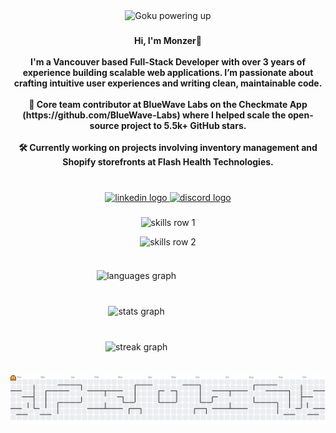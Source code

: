 <div align="center">
  <img width="380" height="400" src="https://media2.giphy.com/media/AYy9YYXHmsGek/giphy.gif" alt="Goku powering up" />
</div>

###

<h4 align="center">Hi, I'm Monzer👋<br><br>I'm a Vancouver based Full-Stack Developer with over 3 years of experience building scalable web applications. I’m passionate about crafting intuitive user experiences and writing clean, maintainable code.<br><br>🚀 Core team contributor at BlueWave Labs on the Checkmate App (https://github.com/BlueWave-Labs) where I helped scale the open-source project to 5.5k+ GitHub stars.<br><br>🛠 Currently working on projects involving inventory management and Shopify storefronts at Flash Health Technologies.</h4>

###

<br clear="both">

<div align="center">
  <a href="https://www.linkedin.com/in/monzermourad/" target="_blank">
    <img src="https://raw.githubusercontent.com/maurodesouza/profile-readme-generator/master/src/assets/icons/social/linkedin/default.svg" width="52" height="80" alt="linkedin logo"  />
  </a>
  <a href="https://discord.com/users/skorps23" target="_blank">
    <img src="https://raw.githubusercontent.com/maurodesouza/profile-readme-generator/master/src/assets/icons/social/discord/default.svg" width="52" height="80" alt="discord logo"  />
  </a>
</div>

###

<p align="center">
  <img src="https://skillicons.dev/icons?i=html,css,js,ts,react,nextjs,nodejs,npm,mongodb" height="70" alt="skills row 1" />
</p>
<p align="center">
  <img src="https://skillicons.dev/icons?i=postgres,bash,docker,figma,git,github,gitlab,mysql,vite" height="70" alt="skills row 2" />
</p>


###

<div align="center" style="width: 80%; max-width: 80%; display: flex; flex-direction: column; gap: 12px;">

  <img 
    src="https://github-readme-stats.vercel.app/api/top-langs?username=Skorpios604&locale=en&hide_title=false&layout=compact&card_width=450&langs_count=4&theme=midnight-purple&hide_border=true&order=2" 
    alt="languages graph" 
    style="width: 65%; max-width: 600px; height: auto;"
  />
  
  <img 
    src="https://github-readme-stats.vercel.app/api?username=Skorpios604&hide_title=false&hide_rank=false&show_icons=true&include_all_commits=true&count_private=true&disable_animations=false&theme=midnight-purple&locale=en&hide_border=true&order=1" 
    alt="stats graph" 
    style="width: 65%; max-width: 600px; height: auto;"
  />
  
  <img 
    src="https://streak-stats.demolab.com/?user=Skorpios604&theme=midnight-purple&hide_border=true&border_radius=10&date_format=n/j[Y]&mode=daily&locale=en&order=3" 
    alt="streak graph" 
    style="width: 65%; max-width: 600px; height: auto;"
  />

</div>

###

<picture>
  <source media="(prefers-color-scheme: dark)" srcset="https://raw.githubusercontent.com/Skorpios604/Skorpios604/output/pacman-contribution-graph-dark.svg">
  <source media="(prefers-color-scheme: light)" srcset="https://raw.githubusercontent.com/Skorpios604/Skorpios604/output/pacman-contribution-graph.svg">
  <img alt="pacman contribution graph" src="https://raw.githubusercontent.com/Skorpios604/Skorpios604/output/pacman-contribution-graph.svg">
</picture>
